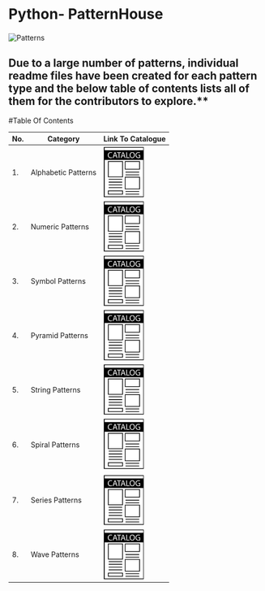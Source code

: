 # Python- PatternHouse

<img align="center" alt="Patterns" width="80px" src="https://github.com/aryashah2k/Printing-Pattern-Programs/blob/main/assets/python.png" />

## Due to a large number of patterns, individual readme files have been created for each pattern type and the below table of contents lists all of them for the contributors to explore.**

#Table Of Contents

|No.|Category|Link To Catalogue|
|---|--------|-----------------|
|1.|Alphabetic Patterns|<a href="Add Link To README"><img align="center" alt="Patterns" width="80px" src="https://github.com/PatternHouse/Join_PatternHouse/blob/main/assets/Catalogue.png" /></a>|
|2.|Numeric Patterns|<a href="Add Link To README"><img align="center" alt="Patterns" width="80px" src="https://github.com/PatternHouse/Join_PatternHouse/blob/main/assets/Catalogue.png" /></a>|
|3.|Symbol Patterns|<a href="Add Link To README"><img align="center" alt="Patterns" width="80px" src="https://github.com/PatternHouse/Join_PatternHouse/blob/main/assets/Catalogue.png" /></a>|
|4.|Pyramid Patterns|<a href="Add Link To README"><img align="center" alt="Patterns" width="80px" src="https://github.com/PatternHouse/Join_PatternHouse/blob/main/assets/Catalogue.png" /></a>|
|5.|String Patterns|<a href="Add Link To README"><img align="center" alt="Patterns" width="80px" src="https://github.com/PatternHouse/Join_PatternHouse/blob/main/assets/Catalogue.png" /></a>|
|6.|Spiral Patterns|<a href="Add Link To README"><img align="centre" alt="Patterns" width="80px" src="https://github.com/PatternHouse/Join_PatternHouse/blob/main/assets/Catalogue.png" /></a>|
|7.|Series Patterns|<a href="Add Link To README"><img align="center" alt="Patterns" width="80px" src="https://github.com/PatternHouse/Join_PatternHouse/blob/main/assets/Catalogue.png" /></a>|
|8.|Wave Patterns|<a href="Add Link To README"><img align="center" alt="Patterns" width="80px" src="https://github.com/PatternHouse/Join_PatternHouse/blob/main/assets/Catalogue.png" /></a>|
